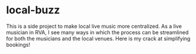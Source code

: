 # local-buzz
This is a side project to make local live music more centralized. As a live musician in RVA, I see many ways in which the process can be streamlined for both the musicians and the local venues. Here is my crack at simplifying bookings!
